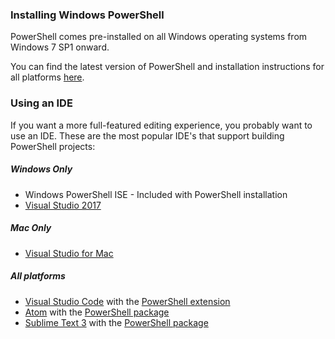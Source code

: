 ### Installing Windows PowerShell

PowerShell comes pre-installed on all Windows operating systems from Windows 7 SP1 onward.

You can find the latest version of PowerShell and installation instructions for all platforms [here](https://github.com/PowerShell/PowerShell/blob/master/README.md#get-powershell).

### Using an IDE

If you want a more full-featured editing experience, you probably want to use an IDE. These are the most popular IDE's that support building PowerShell projects:

##### Windows Only
* Windows PowerShell ISE - Included with PowerShell installation
* [Visual Studio 2017](https://www.visualstudio.com/downloads/)

##### Mac Only
* [Visual Studio for Mac](https://www.visualstudio.com/vs/visual-studio-mac/)

##### All platforms
* [Visual Studio Code](https://code.visualstudio.com/download) with the [PowerShell extension](https://marketplace.visualstudio.com/items?itemName=ms-vscode.PowerShell)
* [Atom](https://atom.io/) with the [PowerShell package](https://atom.io/packages/language-powershell)
* [Sublime Text 3](https://www.sublimetext.com/3) with the [PowerShell package](https://packagecontrol.io/packages/PowerShell)